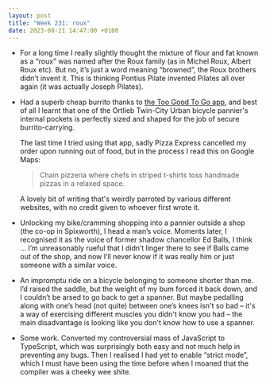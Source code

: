 ```yaml
---
layout: post
title: "Week 231: roux"
date: 2023-08-21 14:47:00 +0100
---
```


- For a long time I really slightly thought the mixture of flour and fat known as a “roux” was named after the Roux family (as in Michel Roux, Albert Roux etc). But no, it’s just a word meaning “browned”, the Roux brothers didn’t invent it. This is thinking Pontius Pilate invented Pilates all over again (it was actually Joseph Pilates).

- Had a superb cheap burrito thanks to [the Too Good To Go app](/2022/04/week-160), and best of all I learnt that one of the Ortlieb Twin-City Urban bicycle pannier's internal pockets is perfectly sized and shaped for the job of secure burrito-carrying.

  The last time I tried using that app, sadly Pizza Express cancelled my order upon running out of food, but in the process I read this on Google Maps:

  > Chain pizzeria where chefs in striped t-shirts toss handmade pizzas in a relaxed space.

  A lovely bit of writing that's weirdly parroted by various different websites, with no credit given to whoever first wrote it.

- Unlocking my bike/cramming shopping into a pannier outside a shop (the co-op in Spixworth), I head a man’s voice. Moments later, I recognised it as the voice of former shadow chancellor Ed Balls, I think … I’m unreasonably rueful that I didn’t linger there to see if Balls came out of the shop, and now I’ll never know if it was really him or just someone with a similar voice.

- An impromptu ride on a bicycle belonging to someone shorter than me. I’d raised the saddle, but the weight of my bum forced it back down, and I couldn’t be arsed to go back to get a spanner. But maybe pedalling along with one’s head (not quite) between one’s knees isn't so bad – it's a way of exercising different muscles you didn't know you had – the main disadvantage is looking like you don't know how to use a spanner.

- Some work. Converted my controversial mass of JavaScript to TypeScript, which was surprisingly both easy and not much help in preventing any bugs. Then I realised I had yet to enable “strict mode”, which I must have been using the time before when I moaned that the compiler was a cheeky wee shite.
